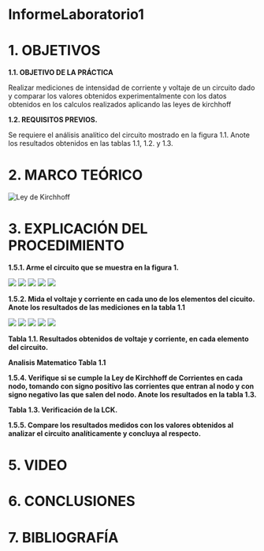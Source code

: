 # InformeLaboratorio1

# 1. OBJETIVOS

**1.1. OBJETIVO DE LA PRÁCTICA**

Realizar mediciones de intensidad de corriente y voltaje de un circuito dado y comparar los valores obtenidos experimentalmente con los datos obtenidos en los calculos realizados aplicando las leyes de kirchhoff

**1.2. REQUISITOS PREVIOS.**

Se requiere el análisis analítico del circuito mostrado en la figura 1.1. Anote los resultados
obtenidos en las tablas 1.1, 1.2. y 1.3.

# 2. MARCO TEÓRICO

![Ley de Kirchhoff](https://user-images.githubusercontent.com/84587293/120760986-57ce8900-c4da-11eb-86b7-ea6cdd5a7c96.png)

# 3. EXPLICACIÓN DEL PROCEDIMIENTO

**1.5.1. Arme el circuito que se muestra en la figura 1.**

![](https://github.com/AndreaQuichimbo/InformeLaboratorio1/blob/main/1.1.png)
![](https://github.com/AndreaQuichimbo/InformeLaboratorio1/blob/main/2.png)
![](https://github.com/AndreaQuichimbo/InformeLaboratorio1/blob/main/3.png)
![](https://github.com/AndreaQuichimbo/InformeLaboratorio1/blob/main/4.png)
![](https://github.com/AndreaQuichimbo/InformeLaboratorio1/blob/main/5.png)

**1.5.2. Mida el voltaje y corriente en cada uno de los elementos del cicuito. Anote los resultados de las mediciones en la tabla 1.1**

![](https://github.com/AndreaQuichimbo/InformeLaboratorio1/blob/main/6.1.png)
![](https://github.com/AndreaQuichimbo/InformeLaboratorio1/blob/main/7.png)
![](https://github.com/AndreaQuichimbo/InformeLaboratorio1/blob/main/8.png)
![](https://github.com/AndreaQuichimbo/InformeLaboratorio1/blob/main/9.png)
![](https://github.com/AndreaQuichimbo/InformeLaboratorio1/blob/main/10.png)

**Tabla 1.1. Resultados obtenidos de voltaje y corriente, en cada elemento del circuito.**



**Analisis Matematico Tabla 1.1**

**1.5.4. Verifique si se cumple la Ley de Kirchhoff de Corrientes en cada nodo, tomando
con signo positivo las corrientes que entran al nodo y con signo negativo las que salen
del nodo. Anote los resultados en la tabla 1.3.**

**Tabla 1.3. Verificación de la LCK.**

**1.5.5. Compare los resultados medidos con los valores obtenidos al analizar el circuito
analíticamente y concluya al respecto.**

# 5. VIDEO

# 6. CONCLUSIONES

# 7. BIBLIOGRAFÍA
